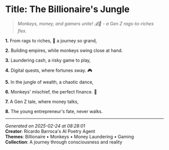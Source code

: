 # Title: The Billionaire's Jungle

> *Monkeys, money, and gamers unite! 💰🐒 - a Gen Z rags-to-riches flex.*

**1.** From rags to riches, 🤑 a journey so grand,


**2.** Building empires, while monkeys swing close at hand.


**3.** Laundering cash, a risky game to play,


**4.** Digital quests, where fortunes sway. 🎮


**5.** In the jungle of wealth, a chaotic dance,


**6.** Monkeys' mischief, the perfect finance. 🐒


**7.** A Gen Z tale, where money talks,


**8.** The young entrepreneur's fate, never walks.



---

*Generated on 2025-02-24 at 08:28:01*  
**Creator**: Ricardo Barroca's AI Poetry Agent  
**Themes**: Billionaire • Monkeys • Money Laundering • Gaming  
**Collection**: A journey through consciousness and reality